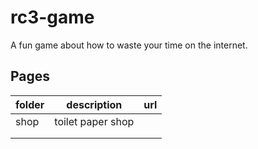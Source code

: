 # rc3-game

A fun game about how to waste your time on the internet.

## Pages

| folder | description       | url |
| ------ | ----------------- | --- |
| shop   | toilet paper shop |     |
|        |                   |     |
|        |                   |     |
